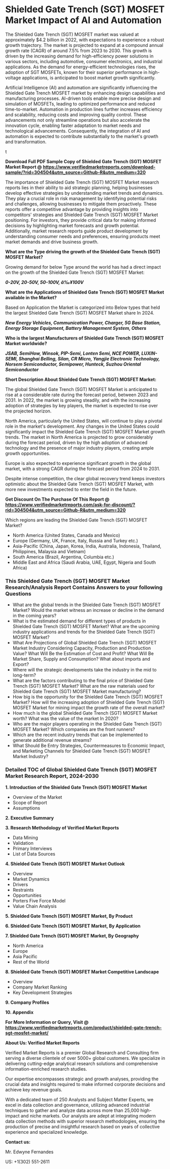 <meta name="title" content="Global Shielded Gate Trench (SGT) MOSFET Market Impact of AI and Automation"><meta name="description" content="The Shielded Gate Trench (SGT) MOSFET market was valued at approximately $4.2 billion in 2022, with expectations to experience a robust growth trajectory. The market i"><meta name="title" content="Shielded Gate Trench (SGT) MOSFET Market Size, Share, Scope, Trends, Growth, Opportunities, Analysis, Forecast"><h1>Shielded Gate Trench (SGT) MOSFET Market Impact of AI and Automation</h1><p>The Shielded Gate Trench (SGT) MOSFET market was valued at approximately $4.2 billion in 2022, with expectations to experience a robust growth trajectory. The market is projected to expand at a compound annual growth rate (CAGR) of around 7.5% from 2023 to 2030. This growth is driven by the increasing demand for high-efficiency power solutions in various sectors, including automotive, consumer electronics, and industrial applications. As the demand for energy-efficient technologies rises, the adoption of SGT MOSFETs, known for their superior performance in high-voltage applications, is anticipated to boost market growth significantly.</p><p>Artificial Intelligence (AI) and automation are significantly influencing the Shielded Gate Trench MOSFET market by enhancing design capabilities and manufacturing processes. AI-driven tools enable more precise design and simulation of MOSFETs, leading to optimized performance and reduced time-to-market. Automation in production lines further increases efficiency and scalability, reducing costs and improving quality control. These advancements not only streamline operations but also accelerate the innovation cycle, enabling faster adaptation to market needs and technological advancements. Consequently, the integration of AI and automation is expected to contribute substantially to the market's growth and transformation.</p>t</p><p id="" class=""><strong>Download Full PDF Sample Copy of Shielded Gate Trench (SGT) MOSFET Market Report @ <a href="https://www.verifiedmarketreports.com/download-sample/?rid=304504&utm_source=Github-R&utm_medium=320" target="_blank">https://www.verifiedmarketreports.com/download-sample/?rid=304504&utm_source=Github-R&utm_medium=320</a></strong></p><p>The importance of&nbsp;Shielded Gate Trench (SGT) MOSFET Market research reports lies in their ability to aid strategic planning, helping businesses develop effective strategies by understanding market trends and dynamics. They play a crucial role in risk management by identifying potential risks and challenges, allowing businesses to mitigate them proactively. These reports offer a competitive advantage by providing insights into competitors' strategies and Shielded Gate Trench (SGT) MOSFET Market positioning. For investors, they provide critical data for making informed decisions by highlighting market forecasts and growth potential. Additionally, market research reports guide product development by understanding consumer needs and preferences, ensuring products meet market demands and drive business growth.</p><p><strong>What are the&nbsp;Type driving the growth of the Shielded Gate Trench (SGT) MOSFET Market?</strong></p><p id="" class="">Growing demand for below Type around the world has had a direct impact on the growth of the Shielded Gate Trench (SGT) MOSFET Market:</p><em><strong>0-20V, 20-50V, 50-100V, â‰¥100V</strong></em></p><strong>What are the&nbsp;Applications&nbsp;of Shielded Gate Trench (SGT) MOSFET Market available in the Market?</strong></p><p id="" class="">Based on Application the Market is categorized into Below types that held the largest Shielded Gate Trench (SGT) MOSFET Market share In 2024.</p><em><strong>New Energy Vehicles, Communication Power, Charger, 5G Base Station, Energy Storage Equipment, Battery Management System, Others</strong></em></p><strong>Who is the largest Manufacturers of Shielded Gate Trench (SGT) MOSFET Market worldwide?</strong></p><p><em><strong>JSAB, SemiHow, Winsok, PIP-Semi, Lonten Semi, NCE POWER, LUXIN-SEMI, Shanghai Belling, Silan, CR Micro, Yangjie Electronic Technology, Norsem Semiconductor, Semipower, Hunteck, Suzhou Oriental Semiconductor</strong></em></p><p id="" class=""><strong>Short Description About Shielded Gate Trench (SGT) MOSFET Market:</strong></p><p>The global Shielded Gate Trench (SGT) MOSFET Market is anticipated to rise at a considerable rate during the forecast period, between 2023 and 2031. In 2022, the market is growing steadily, and with the increasing adoption of strategies by key players, the market is expected to rise over the projected horizon.</p><p>North America, particularly the United States, will continue to play a pivotal role in the market's development. Any changes in the United States could significantly impact the Shielded Gate Trench (SGT) MOSFET Market growth trends. The market in North America is projected to grow considerably during the forecast period, driven by the high adoption of advanced technology and the presence of major industry players, creating ample growth opportunities.</p><p>Europe is also expected to experience significant growth in the global market, with a strong CAGR during the forecast period from 2024 to 2031.</p><p>Despite intense competition, the clear global recovery trend keeps investors optimistic about the Shielded Gate Trench (SGT) MOSFET Market, with more new investments expected to enter the field in the future.</p><p id="" class=""><strong>Get Discount On The Purchase Of This Report @ <a href="https://www.verifiedmarketreports.com/ask-for-discount/?rid=304504&utm_source=Github-R&utm_medium=320" target="_blank">https://www.verifiedmarketreports.com/ask-for-discount/?rid=304504&utm_source=Github-R&utm_medium=320</a></strong></p>Which regions are leading the Shielded Gate Trench (SGT) MOSFET Market?</p><ul><li>North America (United States, Canada and Mexico)</li><li>Europe (Germany, UK, France, Italy, Russia and Turkey etc.)</li><li>Asia-Pacific (China, Japan, Korea, India, Australia, Indonesia, Thailand, Philippines, Malaysia and Vietnam)</li><li>South America (Brazil, Argentina, Columbia etc.)</li><li>Middle East and Africa (Saudi Arabia, UAE, Egypt, Nigeria and South Africa)</li></ul><h3 id="" class="">This Shielded Gate Trench (SGT) MOSFET Market Research/Analysis Report Contains Answers to your following Questions</h3><ul><li>What are the global trends in the Shielded Gate Trench (SGT) MOSFET Market? Would the market witness an increase or decline in the demand in the coming years?</li><li>What is the estimated demand for different types of products in Shielded Gate Trench (SGT) MOSFET Market? What are the upcoming industry applications and trends for the Shielded Gate Trench (SGT) MOSFET Market?</li><li>What Are Projections of Global Shielded Gate Trench (SGT) MOSFET Market Industry Considering Capacity, Production and Production Value? What Will Be the Estimation of Cost and Profit? What Will Be Market Share, Supply and Consumption? What about imports and Export?</li><li>Where will the strategic developments take the industry in the mid to long-term?</li><li>What are the factors contributing to the final price of Shielded Gate Trench (SGT) MOSFET Market? What are the raw materials used for Shielded Gate Trench (SGT) MOSFET Market manufacturing?</li><li>How big is the opportunity for the Shielded Gate Trench (SGT) MOSFET Market? How will the increasing adoption of Shielded Gate Trench (SGT) MOSFET Market for mining impact the growth rate of the overall market?</li><li>How much is the global Shielded Gate Trench (SGT) MOSFET Market worth? What was the value of the market In 2020?</li><li>Who are the major players operating in the Shielded Gate Trench (SGT) MOSFET Market? Which companies are the front runners?</li><li>Which are the recent industry trends that can be implemented to generate additional revenue streams?</li><li>What Should Be Entry Strategies, Countermeasures to Economic Impact, and Marketing Channels for Shielded Gate Trench (SGT) MOSFET Market Industry?</li></ul><h3 id="" class="">Detailed TOC of Global Shielded Gate Trench (SGT) MOSFET Market Research Report, 2024-2030</h3><p id="" class=""><strong>1. Introduction of the Shielded Gate Trench (SGT) MOSFET Market</strong></p><ul><li>Overview of the Market</li><li>Scope of Report</li><li>Assumptions</li></ul><p id="" class=""><strong>2. Executive Summary</strong></p><p id="" class=""><strong>3. Research Methodology of Verified Market Reports</strong></p><ul><li>Data Mining</li><li>Validation</li><li>Primary Interviews</li><li>List of Data Sources</li></ul><p id="" class=""><strong>4. Shielded Gate Trench (SGT) MOSFET Market Outlook</strong></p><ul><li>Overview</li><li>Market Dynamics</li><li>Drivers</li><li>Restraints</li><li>Opportunities</li><li>Porters Five Force Model</li><li>Value Chain Analysis</li></ul><p id="" class=""><strong>5. Shielded Gate Trench (SGT) MOSFET Market, By Product</strong></p><p id="" class=""><strong>6. Shielded Gate Trench (SGT) MOSFET Market, By Application</strong></p><p id="" class=""><strong>7. Shielded Gate Trench (SGT) MOSFET Market, By Geography</strong></p><ul><li>North America</li><li>Europe</li><li>Asia Pacific</li><li>Rest of the World</li></ul><p id="" class=""><strong>8. Shielded Gate Trench (SGT) MOSFET Market Competitive Landscape</strong></p><ul><li>Overview</li><li>Company Market Ranking</li><li>Key Development Strategies</li></ul><p id="" class=""><strong>9. Company Profiles</strong></p><p id="" class=""><strong>10. Appendix</strong></p><p id="" class=""><strong>For More Information or Query, Visit @ <a href="https://www.verifiedmarketreports.com/product/shielded-gate-trench-sgt-mosfet-market/" target="_blank">https://www.verifiedmarketreports.com/product/shielded-gate-trench-sgt-mosfet-market/</a></strong></p><p id="" class=""><strong>About Us: Verified Market Reports</strong></p><p id="" class="">Verified Market Reports is a premier Global Research and Consulting firm serving a diverse clientele of over 5000+ global customers. We specialize in delivering cutting-edge analytical research solutions and comprehensive information-enriched research studies.</p><p id="" class="">Our expertise encompasses strategic and growth analyses, providing the crucial data and insights required to make informed corporate decisions and achieve key revenue goals.</p><p id="" class="">With a dedicated team of 250 Analysts and Subject Matter Experts, we excel in data collection and governance, utilizing advanced industrial techniques to gather and analyze data across more than 25,000 high-impact and niche markets. Our analysts are adept at integrating modern data collection methods with superior research methodologies, ensuring the production of precise and insightful research based on years of collective experience and specialized knowledge.</p><p id="" class=""><strong>Contact us:</strong></p><p id="" class="">Mr. Edwyne Fernandes</p><p id="" class="">US: +1(302) 551-2611</p>